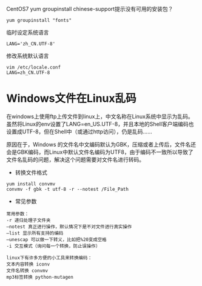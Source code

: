 CentOS7 yum groupinstall chinese-support提示没有可用的安装包？
```
yum groupinstall "fonts"
```
临时设定系统语言
```
LANG='zh_CN.UTF-8'
```
修改系统默认语言
```
vim /etc/locale.conf 
LANG=zh_CN.UTF-8
```

# Windows文件在Linux乱码
在windows上使用ftp上传文件到linux上，中文名称在Linux系统中显示为乱码。虽然将Linux的env设置了LANG=en_US.UTF-8，并且本地的Shell客户端编码也设置成UTF-8，但在Shell中（或通过http访问），仍是乱码……

原因在于，Windows 的文件名中文编码默认为GBK，压缩或者上传后，文件名还会是GBK编码，而Linux中默认文件名编码为UTF8，由于编码不一致所以导致了文件名乱码的问题，解决这个问题需要对文件名进行转码。

 - 转换文件格式
```
yum install convmv
convmv -f gbk -t utf-8 -r --notest /File_Path
```
 - 常见参数
```
常用参数：
-r 递归处理子文件夹
–notest 真正进行操作，默认情况下是不对文件进行真实操作
–list 显示所有支持的编码
–unescap 可以做一下转义，比如把%20变成空格
-i 交互模式（询问每一个转换，防止误操作）

linux下有许多方便的小工具来转换编码：
文本内容转换 iconv
文件名转换 convmv
mp3标签转换 python-mutagen
```